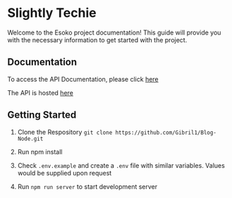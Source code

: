 # Slightly Techie

Welcome to the Esoko project documentation! This guide will provide you with the necessary information to get started with the project.

## Documentation

To access the API Documentation, please click [here](https://documenter.getpostman.com/view/22678038/2s93z9choF)

The API is hosted [here](https://slightly-techie-igye.onrender.com)

## Getting Started

1. Clone the Respository ``` git clone https://github.com/Gibril1/Blog-Node.git ```

2. Run npm install

3. Check ``` .env.example ``` and create a ``` .env ``` file with similar variables. Values would be supplied upon request

4. Run ``` npm run server ``` to start development server